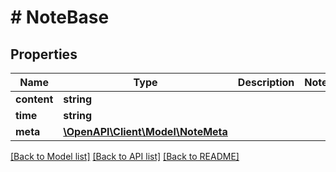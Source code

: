 # # NoteBase

## Properties

Name | Type | Description | Notes
------------ | ------------- | ------------- | -------------
**content** | **string** |  |
**time** | **string** |  |
**meta** | [**\OpenAPI\Client\Model\NoteMeta**](NoteMeta.md) |  |

[[Back to Model list]](../../README.md#models) [[Back to API list]](../../README.md#endpoints) [[Back to README]](../../README.md)
